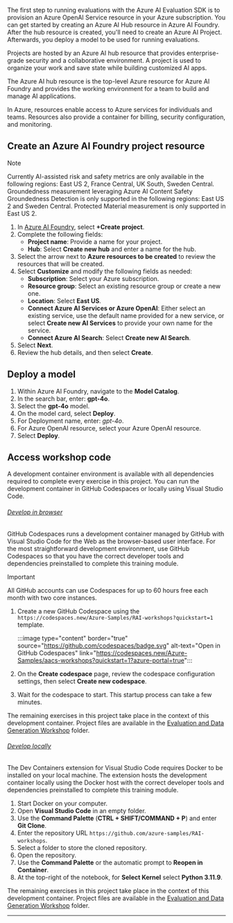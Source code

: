 The first step to running evaluations with the Azure AI Evaluation SDK is to provision an Azure OpenAI Service resource in your Azure subscription. You can get started by creating an Azure AI Hub resource in Azure AI Foundry. After the hub resource is created, you'll need to create an Azure AI Project. Afterwards, you deploy a model to be used for running evaluations.

Projects are hosted by an Azure AI hub resource that provides enterprise-grade security and a collaborative environment. A project is used to organize your work and save state while building customized AI apps.

The Azure AI hub resource is the top-level Azure resource for Azure AI Foundry and provides the working environment for a team to build and manage AI applications. 

In Azure, resources enable access to Azure services for individuals and teams. Resources also provide a container for billing, security configuration, and monitoring.

## Create an Azure AI Foundry project resource

> [!NOTE]
> Currently AI-assisted risk and safety metrics are only available in the following regions: East US 2, France Central, UK South, Sweden Central. Groundedness measurement leveraging Azure AI Content Safety Groundedness Detection is only supported in the following regions: East US 2 and Sweden Central. Protected Material measurement is only supported in East US 2.

1. In [Azure AI Foundry](https://ai.azure.com/), select **+Create project**.
1. Complete the following fields:
    - **Project name**: Provide a name for your project.
    - **Hub**: Select **Create new hub** and enter a name for the hub.
1. Select the arrow next to **Azure resources to be created** to review the resources that will be created.
1. Select **Customize** and modify the following fields as needed:
    - **Subscription**: Select your Azure subscription.
    - **Resource group**: Select an existing resource group or create a new one.
    - **Location**: Select **East US**.
    - **Connect Azure AI Services or Azure OpenAI**: Either select an existing service, use the default name provided for a new service, or select **Create new AI Services** to provide your own name for the service.
    - **Connect Azure AI Search**: Select **Create new AI Search**.
1. Select **Next**.
1. Review the hub details, and then select **Create**.

## Deploy a model

1. Within Azure AI Foundry, navigate to the **Model Catalog**.
1. In the search bar, enter: **gpt-4o**. 
1. Select the **gpt-4o** model.
1. On the model card, select **Deploy**.
1. For Deployment name, enter: *gpt-4o*.
1. For Azure OpenAI resource, select your Azure OpenAI resource.
1. Select **Deploy**.

## Access workshop code

A development container environment is available with all dependencies required to complete every exercise in this project. You can run the development container in GitHub Codespaces or locally using Visual Studio Code.

###### [Develop in browser](#tab/github-codespaces)

GitHub Codespaces runs a development container managed by GitHub with Visual Studio Code for the Web as the browser-based user interface. For the most straightforward development environment, use GitHub Codespaces so that you have the correct developer tools and dependencies preinstalled to complete this training module.

> [!IMPORTANT]
> All GitHub accounts can use Codespaces for up to 60 hours free each month with two core instances.

1. Create a new GitHub Codespace using the `https://codespaces.new/Azure-Samples/RAI-workshops?quickstart=1` template.

    :::image type="content" border="true" source="https://github.com/codespaces/badge.svg" alt-text="Open in GitHub Codespaces" link="https://codespaces.new/Azure-Samples/aacs-workshops?quickstart=1?azure-portal=true":::

1. On the **Create codespace** page, review the codespace configuration settings, then select **Create new codespace**.

1. Wait for the codespace to start. This startup process can take a few minutes.

The remaining exercises in this project take place in the context of this development container. Project files are available in the [Evaluation and Data Generation Workshop](https://github.com/Azure-Samples/RAI-workshops/) folder.

###### [Develop locally](#tab/visual-studio-code)

The Dev Containers extension for Visual Studio Code requires Docker to be installed on your local machine. The extension hosts the development container locally using the Docker host with the correct developer tools and dependencies preinstalled to complete this training module.

1. Start Docker on your computer.
1. Open **Visual Studio Code** in an empty folder.
1. Use the **Command Palette** (**CTRL + SHIFT/COMMAND + P**) and enter **Git Clone**.
1. Enter the repository URL `https://github.com/azure-samples/RAI-workshops`.
1. Select a folder to store the cloned repository.
1. Open the repository.
1. Use the **Command Palette** or the automatic prompt to **Reopen in Container**.
1. At the top-right of the notebook, for **Select Kernel** select **Python 3.11.9**.

The remaining exercises in this project take place in the context of this development container. Project files are available in the [Evaluation and Data Generation Workshop](https://github.com/Azure-Samples/RAI-workshops/) folder.

---